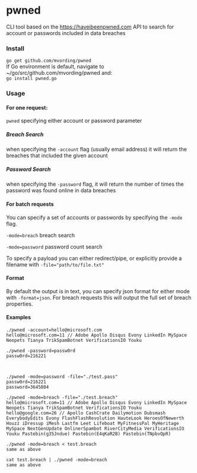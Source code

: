 # pwned

CLI tool based on the https://haveibeenpwned.com API to search for account or passwords included in data breaches

### Install
`go get github.com/mvording/pwned` <br>
If Go environment is default, navigate to ~/go/src/github.com/mvording/pwned and: <br>
`go install pwned.go`

### Usage

#### For one request:
`pwned` specifying either account or password parameter 

##### Breach Search
when specifying the `-account` flag (usually email address) it will return the breaches that included the given account 

##### Password Search
when specifying the `-password` flag, it will return the number of times the password was found online in data breaches


#### For batch requests

You can specify a set of accounts or passwords by specifying the `-mode` flag.

`-mode=breach` breach search

`-mode=password` password count search

To specify a payload you can either redirect/pipe, or explicitly provide a filename with `-file="path/to/file.txt"`


#### Format
By default the output is in text, you can specify json format for either mode with `-format=json`. For breach requests this will output the full set of breach properties.


#### Examples 

```
./pwned -account=hello@microsoft.com 
hello@microsoft.com=11 // Adobe Apollo Disqus Evony LinkedIn MySpace Neopets Tianya TrikSpamBotnet VerificationsIO Youku

./pwned -password=passw0rd
passw0rd=216221



./pwned -mode=password -file="./test.pass"
passw0rd=216221
password=3645804

./pwned -mode=breach -file="./test.breach"
hello@microsoft.com=11 // Adobe Apollo Disqus Evony LinkedIn MySpace Neopets Tianya TrikSpamBotnet VerificationsIO Youku 
hello@google.com=26 // Apollo CashCrate Dailymotion Dubsmash EverybodyEdits Evony FlashFlashRevolution HauteLook HeroesOfNewerth Houzz iDressup iMesh Lastfm Leet Lifeboat MyFitnessPal MyHeritage MySpace NextGenUpdate OnlinerSpambot RiverCityMedia VerificationsIO Youku Pastebin(g35Jndue) Pastebin(E4qKaR2B) Pastebin(TNpbvQpR) 

./pwned -mode=breach < test.breach
same as above

cat test.breach | ./pwned -mode=breach 
same as above
```
